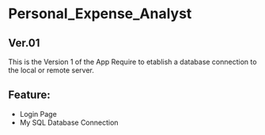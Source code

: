# Personal_Expense_Analyst

## Ver.01
This is the Version 1 of the App
Require to etablish a database connection to the local or remote server.

## Feature:
- Login Page
- My SQL Database Connection
